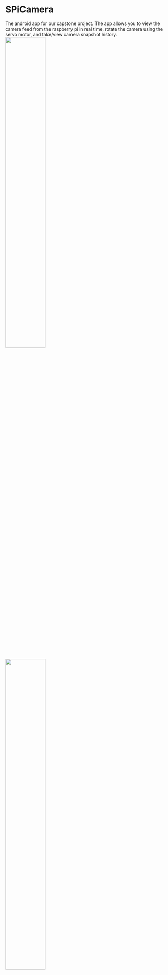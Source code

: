 # SPiCamera
The android app for our capstone project. The app allows you to view the camera feed from the raspberry pi in real time, rotate the camera using the servo motor, and take/view camera snapshot history.
<img src="https://i.ibb.co/7nr4S02/logged-Out.png" width=50%>
<img src="https://i.ibb.co/L8Ljh3P/logIn.png" width=50%>
<img src="https://i.ibb.co/KrwKbjg/home.png" width=50%>
<img src="https://i.ibb.co/QP4Sn7w/cameracontrol.png" width=50%>
<img src="https://i.ibb.co/SmpKRwd/feed.png" width=50%>
<img src="https://i.ibb.co/fCnv1b5/images.png" width=50%>
<img src="https://i.ibb.co/QMVtWfV/notifications.png" width=50%>
<img src="https://i.ibb.co/k0XjN0m/register-Camera.png" width=50%>

